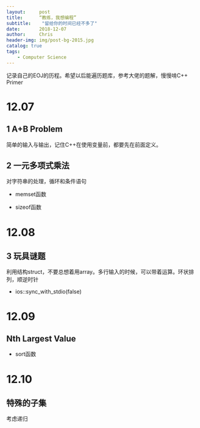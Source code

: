 ```yaml
---
layout:     post
title:      “教练，我想编程”
subtitle:    "留给你的时间已经不多了"
date:       2018-12-07
author:     Chris
header-img: img/post-bg-2015.jpg
catalog: true
tags:
    - Computer Science
---
```


记录自己的EOJ的历程。希望以后能遍历题库，参考大佬的题解，慢慢啃C++ Primer

# 12.07

## 1 A+B Problem

简单的输入与输出，记住C++在使用变量前，都要先在前面定义。

## 2 一元多项式乘法

对字符串的处理，循环和条件语句

* memset函数

* sizeof函数

# 12.08

## 3 玩具谜题

利用结构struct，不要总想着用array。多行输入的时候，可以带着运算。环状排列，顺逆时针

* ios::sync_with_stdio(false)

# 12.09

## Nth Largest Value

* sort函数

# 12.10

## 特殊的子集

考虑递归
